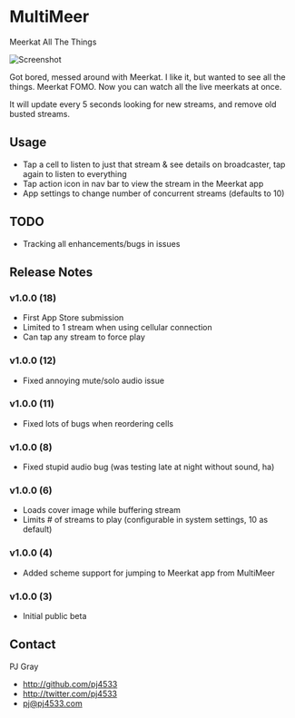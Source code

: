 # MultiMeer
Meerkat All The Things

![Screenshot](multimeer.gif "Screenshot")

Got bored, messed around with Meerkat. I like it, but wanted to see all the things.  Meerkat FOMO. Now you can watch all the live meerkats at once.

It will update every 5 seconds looking for new streams, and remove old busted streams.

## Usage

- Tap a cell to listen to just that stream & see details on broadcaster, tap again to listen to everything
- Tap action icon in nav bar to view the stream in the Meerkat app
- App settings to change number of concurrent streams (defaults to 10)

## TODO

-  Tracking all enhancements/bugs in issues

## Release Notes

###  v1.0.0 (18)
-  First App Store submission
-  Limited to 1 stream when using cellular connection
-  Can tap any stream to force play

###  v1.0.0 (12)
-  Fixed annoying mute/solo audio issue

###  v1.0.0 (11)
-  Fixed lots of bugs when reordering cells

###  v1.0.0 (8)
-  Fixed stupid audio bug (was testing late at night without sound, ha)

###  v1.0.0 (6)
-  Loads cover image while buffering stream
-  Limits # of streams to play (configurable in system settings, 10 as default)

###  v1.0.0 (4)
-  Added scheme support for jumping to Meerkat app from MultiMeer

###  v1.0.0 (3)
-  Initial public beta

## Contact

PJ Gray

- http://github.com/pj4533
- http://twitter.com/pj4533
- pj@pj4533.com
